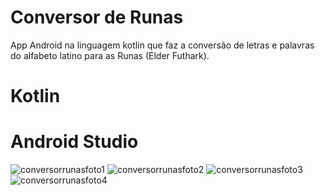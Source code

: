# Conversor de Runas
App Android na linguagem kotlin que faz a conversão de letras e palavras do alfabeto latino para as Runas (Elder Futhark).
# Kotlin
# Android Studio




![conversorrunasfoto1](https://github.com/celioalonso/conversor-de-runas/assets/80286922/0a460048-2b18-4dfa-9eb4-62011f6b8b2d)
![conversorrunasfoto2](https://github.com/celioalonso/conversor-de-runas/assets/80286922/1ae11cd3-e2ee-455d-82c1-d724b854c39f)
![conversorrunasfoto3](https://github.com/celioalonso/conversor-de-runas/assets/80286922/f3a735fa-c741-477b-94ee-a92debed6c96)
![conversorrunasfoto4](https://github.com/celioalonso/conversor-de-runas/assets/80286922/20cddf2a-576f-4582-8412-a91403f760a7)
